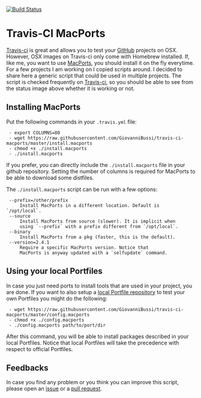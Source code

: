 [![Build Status](https://travis-ci.org/GiovanniBussi/travis-ci-macports.svg?branch=master)](https://travis-ci.org/GiovanniBussi/travis-ci-macports)

# Travis-CI MacPorts

[Travis-ci](https://travis-ci.org) is great and allows you to test your [GitHub](https://github.com) projects on OSX.
However, OSX images on Travis-ci only come with Homebrew installed.
If, like me, you want to use [MacPorts](https://www.macports.org/),
you should install it on the fly everytime.
For a few projects I am working on I copied scripts around.
I decided to share here a generic script that could be used in multiple projects.
The script is checked frequently on [Travis-ci](https://travis-ci.org/GiovanniBussi/travis-ci-macports),
so you should be able to see from the status image above whether it is working or not.

Installing MacPorts
-------------------

Put the following commands in your `.travis.yml` file:

     - export COLUMNS=80
     - wget https://raw.githubusercontent.com/GiovanniBussi/travis-ci-macports/master/install.macports
     - chmod +x ./install.macports
     - ./install.macports

If you prefer, you can directly include the `./install.macports` file in your github repository.
Setting the number of columns is required for MacPorts to
be able to download some distfiles.

The `./install.macports` script can  be run with a few options:

     --prefix=/other/prefix
         Install MacPorts in a different location. Default is `/opt/local`.
     --source
         Install MacPorts from source (slower). It is implicit when
         using `--prefix` with a prefix different from `/opt/local`.
     --binary
         Install MacPorts from a pkg (faster, this is the default).
     --version=2.4.1
         Require a specific MacPorts version. Notice that
         MacPorts is anyway updated with a `selfupdate` command.

Using your local Portfiles
-------------------------------

In case you just need ports to install tools that are used in your project,
you are done. If you want to also setup a 
[local Portfile repository](https://guide.macports.org/chunked/development.local-repositories.html) to test your own Portfiles you might do the following:

     - wget https://raw.githubusercontent.com/GiovanniBussi/travis-ci-macports/master/config.macports
     - chmod +x ./config.macports
     - ./config.macports path/to/port/dir

After this command, you will be able to install packages described in your local Portfiles.
Notice that local Portfiles will take the precedence with respect to official Portfiles.

Feedbacks
---------

In case you find any problem or you think you can improve this script, please open an
[issue](https://github.com/GiovanniBussi/travis-ci-macports/issues/new)
or a [pull request](https://github.com/GiovanniBussi/travis-ci-macports/pulls).



